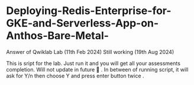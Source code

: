 # Deploying-Redis-Enterprise-for-GKE-and-Serverless-App-on-Anthos-Bare-Metal-
Answer of Qwiklab Lab (11th Feb 2024)
Still working (19th Aug 2024)

This is sript for the lab. Just run it and you will get all your assessments completion. Will not update in future 🗿 .
In between of running script, it will ask for Y/n then choose Y and press enter button twice .
